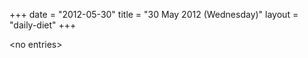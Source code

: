 +++
date = "2012-05-30"
title = "30 May 2012 (Wednesday)"
layout = "daily-diet"
+++

<p>&lt;no entries&gt;</p>